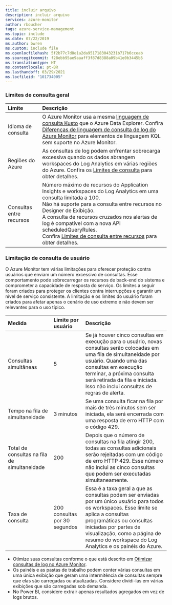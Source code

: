 ```yaml
---
title: incluir arquivo
description: incluir arquivo
services: azure-monitor
author: rboucher
tags: azure-service-management
ms.topic: include
ms.date: 07/22/2019
ms.author: bwren
ms.custom: include file
ms.openlocfilehash: 5f2b77c7d8e1a2da9517183043231b717b6cceab
ms.sourcegitcommit: f28ebb95ae9aaaff3f87d8388a09b41e0b3445b5
ms.translationtype: HT
ms.contentlocale: pt-BR
ms.lasthandoff: 03/29/2021
ms.locfileid: "101734005"
---
```

### <a name="general-query-limits"></a>Limites de consulta geral

| Limite | Descrição |
|:---|:---|
| Idioma de consulta | O Azure Monitor usa a mesma [linguagem de consulta Kusto](/azure/kusto/query/) que o Azure Data Explorer. Confira [Diferenças de linguagem de consulta de log do Azure Monitor](/azure/data-explorer/kusto/query/) para elementos de linguagem KQL sem suporte no Azure Monitor. |
| Regiões do Azure | As consultas de log podem enfrentar sobrecarga excessiva quando os dados abrangem workspaces do Log Analytics em várias regiões do Azure. Confira os [Limites de consulta](../articles/azure-monitor/logs/scope.md#query-scope-limits) para obter detalhes. |
| Consultas entre recursos | Número máximo de recursos do Application Insights e workspaces do Log Analytics em uma consulta limitada a 100.<br>Não há suporte para a consulta entre recursos no Designer de Exibição.<br>A consulta de recursos cruzados nos alertas de log é compatível com a nova API scheduledQueryRules.<br>Confira [Limites de consulta entre recursos](../articles/azure-monitor/logs/cross-workspace-query.md#cross-resource-query-limits) para obter detalhes. |

### <a name="user-query-throttling"></a>Limitação de consulta de usuário
O Azure Monitor tem várias limitações para oferecer proteção contra usuários que enviam um número excessivo de consultas. Esse comportamento pode sobrecarregar os recursos de back-end do sistema e comprometer a capacidade de resposta do serviço. Os limites a seguir foram criados para proteger os clientes contra interrupções e garantir um nível de serviço consistente. A limitação e os limites do usuário foram criados para afetar apenas o cenário de uso extremo e não devem ser relevantes para o uso típico.


| Medida | Limite por usuário | Descrição |
|:---|:---|:---|
| Consultas simultâneas | 5 | Se já houver cinco consultas em execução para o usuário, novas consultas serão colocadas em uma fila de simultaneidade por usuário. Quando uma das consultas em execução terminar, a próxima consulta será retirada da fila e iniciada. Isso não inclui consultas de regras de alerta.
| Tempo na fila de simultaneidade | 3 minutos | Se uma consulta ficar na fila por mais de três minutos sem ser iniciada, ela será encerrada com uma resposta de erro HTTP com o código 429. |
| Total de consultas na fila de simultaneidade | 200 | Depois que o número de consultas na fila atingir 200, todas as consultas adicionais serão rejeitadas com um código de erro HTTP 429. Esse número não inclui as cinco consultas que podem ser executadas simultaneamente. |
| Taxa de consulta | 200 consultas por 30 segundos | Essa é a taxa geral a que as consultas podem ser enviadas por um único usuário para todos os workspaces.  Esse limite se aplica a consultas programáticas ou consultas iniciadas por partes de visualização, como a página de resumo do workspace do Log Analytics e os painéis do Azure. |

- Otimize suas consultas conforme o que está descrito em [Otimizar consultas de log no Azure Monitor](../articles/azure-monitor/logs/query-optimization.md).
- Os painéis e as pastas de trabalho podem conter várias consultas em uma única exibição que geram uma intermitência de consultas sempre que elas são carregadas ou atualizadas. Considere dividi-las em várias exibições que são carregadas sob demanda. 
- No Power BI, considere extrair apenas resultados agregados em vez de logs brutos.